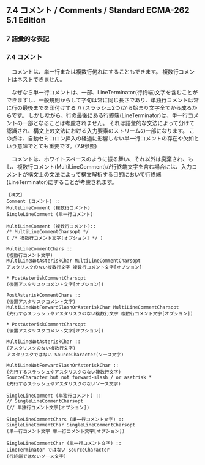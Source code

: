 7.4 コメント / Comments / Standard ECMA-262 5.1 Edition
-------------------------------------------------------

### 7 語彙的な表記

### 7.4 コメント

　コメントは、単一行または複数行何れにすることもできます。 複数行コメントはネストできません。

　なぜなら単一行コメントは、一部、LineTerminator(行終端)文字を含むことができますし、一般規則からして字句は常に同じ長さであり、単独行コメントは常に行の最後までを印付けする // (スラッシュ2つ)から始まり文字全てから成るからです。 しかしながら、行の最後にある行終端(LineTerminator)は、単一行コメントの一部となることは考慮されません。 それは語彙的な文法によって分けて認識され、構文上の文法における入力要素のストリームの一部になります。 この点は、自動セミコロン挿入の経過に影響しない単一行コメントの存在や欠如という意味でとても重要です。(7.9参照)

　コメントは、ホワイトスペースのように振る舞い、それ以外は廃棄され、もし、複数行コメント(MultiLineComment)が行終端文字を含む場合には、入力コメントが構文上の文法によって構文解析する目的において行終端(LineTerminator)にすることが考慮されます。

    【構文】
    Comment (コメント) ::
    MultiLineComment (複数行コメント)
    SingleLineComment (単一行コメント)

    MultiLineComment (複数行コメント)::
    /* MultiLineCommentCharsopt */
    ( /* 複数行コメント文字[オプション] */ )

    MultiLineCommentChars ::
    (複数行コメント文字)
    MultiLineNotAsteriskChar MultiLineCommentCharsopt
    アスタリスクのない複数行文字 複数行コメント文字[オプション]

    * PostAsteriskCommentCharsopt
    (後置アスタリスクコメント文字[オプション])

    PostAsteriskCommentChars ::
    (後置アスタリスクコメント文字)
    MultiLineNotForwardSlashOrAsteriskChar MultiLineCommentCharsopt
    (先行するスラッシュやアスタリスクのない複数行文字 複数行コメント文字[オプション])

    * PostAsteriskCommentCharsopt
    (後置アスタリスクコメント文字[オプション])

    MultiLineNotAsteriskChar ::
    (アスタリスクのない複数行文字)
    アスタリスクではない SourceCharacter(ソース文字)

    MultiLineNotForwardSlashOrAsteriskChar ::
    (先行するスラッシュやアスタリスクのない複数行文字)
    SourceCharacter but not forward-slash / or asetrisk *
    (先行するスラッシュやアスタリスクのないソース文字)

    SingleLineComment (単独行コメント) ::
    // SingleLineCommentCharsopt
    (// 単独行コメント文字[オプション])

    SingleLineCommentChars (単一行コメント文字) ::
    SingleLineCommentChar SingleLineCommentCharsopt
    (単一行コメント文字 単一行コメント文字[オプション])

    SingleLineCommentChar (単一行コメント文字) ::
    LineTerminator ではない SourceCharacter
    (行終端ではないソース文字)


